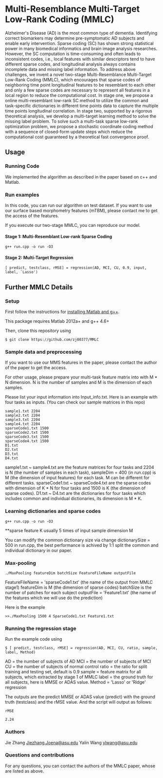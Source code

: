 # Multi-Resemblance Multi-Target Low-Rank Coding (MMLC)

Alzheimer's Disease (AD) is the most common type of dementia. Identifying correct biomarkers may determine pre-symptomatic AD subjects and enable early intervention. Sparse coding (SC) has shown strong statistical power in many biomedical informatics and brain image analysis researches. However, the SC computation is time-consuming and often leads to inconsistent codes, i.e., local features with similar descriptors tend to have different sparse codes, and longitudinal analysis always contains incomplete data and missing label information. To address above challenges, we invent a novel two-stage Multi-Resemblance Multi-Target Low-Rank Coding (MMLC), which encourages that sparse codes of neighboring time point longitudinal features to be resemblant to each other and only a few sparse codes are necessary to represent all features in a local region to reduce the computational cost. In stage one, we propose a online multi-resemblant low-rank SC method to utilize the common and task-specific dictionaries in different time points data to capture the multiple time points longitudinal correlation. In stage two, supported by a rigorous theoretical analysis, we develop a multi-target learning method to solve the missing label problem. To solve such a multi-task sparse low-rank optimization problem, we propose a stochastic coordinate coding method with a sequence of closed-form update steps which reduce the computational cost guaranteed by a theoretical fast convergence proof. 

## Usage

### Running Code

We implemented the algorithm as described in the paper based on c++ and Matlab.

### Run examples

In this code, you can run our algorithm on test dataset. If you want to use our surface based morphometry features (mTBM), please contact me to get the access of the features. 

If you execute our two-stage MMLC, you can reproduce our model.  

#### Stage 1: Multi-Resemblant Low-rank Sparse Coding

```
g++ run.cpp -o run -O3
```

#### Stage 2: Multi-Target Regression

```
[ predict, testclass, rMSE] = regression(AD, MCI, CU, 0.9, input, label, `Lasso')
```
	
## Further MMLC Details

### Setup

First follow the instructions for [installing Matlab and g++](https://github.com/deepmind/sonnet).

This package requires Matlab 2012a+ and g++ 4.6+

Then, clone this repository using

`$ git clone https://github.com/zj00377/MMLC`


### Sample data and preprocessing

If you want to use our MMS features in the paper, please contact the author of the paper to get the access.

For other usage, please prepare your multi-task feature matrix into with M * N dimension. N is the number of samples and M is the dimension of each samples. 

Please list your input information into Input_info.txt. Here is an example with four tasks as inputs. (You can check our sample matrices in this repo)

```
sample1.txt 2204
sample2.txt 2204
sample3.txt 2204
sample4.txt 2204
sparseCode1.txt 1500
sparseCode2.txt 1500
sparseCode3.txt 1500
sparseCode4.txt 1500
D1.txt 
D2.txt 
D3.txt 
D4.txt
```

sample1.txt ~ sample4.txt are the feature matrices for four tasks and 2204 is N (the number of samples in each task), sampleDim = 400 (in run.cpp) is M (the dimension of input features) for each task. M can be different for different tasks. sparseCode1.txt ~ sparseCode4.txt are the sparse codes with dimension of K * N for four tasks and 1500 is K (the dimension of sparse codes). D1.txt ~ D4.txt are the dictionaries for four tasks which includes common and individual dictionaries, its dimension is M * K. 

### Learning dictionaries and sparse codes

```
g++ run.cpp -o run -O3
```
**sparse feature K usually 5 times of input sample dimension M

You can modify the common dictionary size via change dictionarySize = 500 in run.cpp, the best performance is achived by 1:1 split the common and individual dictionary in our paper.

### Max-pooling

```
./MaxPooling featureDim batchSize FeatureFileName outputFile
```
FeatureFileName = 'sparseCode1.txt' (the name of the output from MMLC stage1)
featureDim is M (the dimension of sparse codes)
batchSize is the number of patches for each subject
outputFile = 'Feature1.txt' (the name of the features which we will use do the prediction)

Here is the example 

```
>>./MaxPooling 1500 4 SparseCode1.txt Feature1.txt
````

### Running the regression stage

Run the example code using

`$ [ predict, testclass, rMSE] = regression(AD, MCI, CU, ratio, sample, label, Method)`

AD = the number of subjects of AD
MCI = the number of subjects of MCI
CU = the number of subjects of normal control
ratio = the ratio for split training and testing set, default is 0.9
sample = feature matrix for all subjects, which extracted by stage 1 of MMLC
label = the ground truth for all subjects, here is MMSE or ADAS value. 
Method = 'Lasso' or 'Ridge' regression

The outputs are the predict MMSE or ADAS value (predict) with the ground truth (testclass) and the rMSE value. 
And the script will output as follows:

```
rMSE
 
2.24

```


### Authors

Jie Zhang   Jiezhang.Joena@asu.edu     Yalin Wang  ylwang@asu.edu

### Questions and contributions

For any questions, you can contact the authors of the MMLC paper, whose are listed as above.


